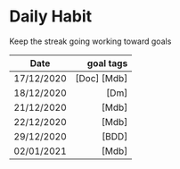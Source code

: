 # Daily Habit
Keep the streak going working toward goals

| Date          |   goal tags       |
|---------------|------------------:|
| 17/12/2020    | [Doc] [Mdb] |
| 18/12/2020     | [Dm] | 
| 21/12/2020	| [Mdb] |
| 22/12/2020	| [Mdb] |
| 29/12/2020	| [BDD] |
| 02/01/2021	| [Mdb] |

